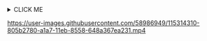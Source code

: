 <details><summary>CLICK ME</summary>
<p>

#### We can hide anything, even code!

    ```ruby
      puts "Hello World"
    ```

</p>
</details>


https://user-images.githubusercontent.com/58986949/115314310-805b2780-a1a7-11eb-8558-648a367ea231.mp4
